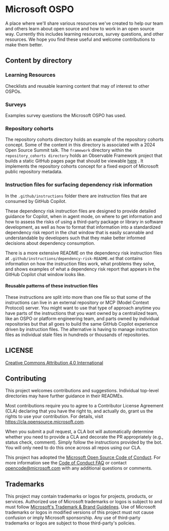 # Microsoft OSPO
A place where we'll share various resources we've created to help our team and others learn about open source and how to work in an open source way.  Currently this includes learning resources, survey questions, and other resources.  We hope you find these useful and welcome contributions to make them better.

## Content by directory

### Learning Resources

Checklists and reusable learning content that may of interest to other OSPOs.

### Surveys

Examples survey questions the Microsoft OSPO has used.

### Repository cohorts

The repository cohorts directory holds an example of the repository cohorts concept. 
Some of the content in this directory is associated with a 2024 Open Source Summit talk.
The `framework` directory within the `repository_cohorts directory` holds an Observable Framework project 
that builds a static GitHub pages page that should be viewable [here](https://microsoft.github.io/OSPO/repository_cohorts/framework/dist/)
. It implements the repository cohorts concept for a fixed export of Microsoft public repository metadata.

### Instruction files for surfacing dependency risk information

In the `.github/instructions` folder there are instruction files that are consumed by GitHub Copilot.

These dependency risk instruction files are designed to provide detailed guidance for Copilot, when in agent mode, on
where to get information and how to assess the risks of using a third-party package or library in software development,
as well as how to format that information into a standardized dependency risk report in the chat window that is
easily scannable and understandable by developers such that they make better informed decisions about dependency
consumption.

There is a more extensive README on the dependency risk instruction files at `.github/instructions/dependency-risk-README.md` that contains
information on how the instruction files work, what problems they solve, and shows examples of what a dependency risk report that appears
in the GitHub Copilot chat window looks like.

#### Reusable patterns of these instruction files

These instructions are split into more than one file so that some of the instructions can live in an external repository
or MCP (Model Context Protocol) server. You might want to use that type of approach anytime you have parts of the
instructions that you want owned by a centralized team, like an OSPO or platform engineering team, and parts owned by
individual repositories but that all goes to build the same GitHub Copilot experience driven by instruction files.
The alternative is having to manage instruction files as individual stale files in hundreds or thousands of repositories.

## LICENSE

[Creative Commons Attribution 4.0 International](LICENSE)

## Contributing

This project welcomes contributions and suggestions. Individual top-level directories may have further guidance in their READMEs.

Most contributions require you to agree to a
Contributor License Agreement (CLA) declaring that you have the right to, and actually do, grant us
the rights to use your contribution. For details, visit <https://cla.opensource.microsoft.com>.

When you submit a pull request, a CLA bot will automatically determine whether you need to provide
a CLA and decorate the PR appropriately (e.g., status check, comment). Simply follow the instructions
provided by the bot. You will only need to do this once across all repos using our CLA.

This project has adopted the [Microsoft Open Source Code of Conduct](https://opensource.microsoft.com/codeofconduct/).
For more information see the [Code of Conduct FAQ](https://opensource.microsoft.com/codeofconduct/faq/) or
contact [opencode@microsoft.com](mailto:opencode@microsoft.com) with any additional questions or comments.

## Trademarks

This project may contain trademarks or logos for projects, products, or services. Authorized use of Microsoft
trademarks or logos is subject to and must follow
[Microsoft's Trademark & Brand Guidelines](https://www.microsoft.com/en-us/legal/intellectualproperty/trademarks/usage/general).
Use of Microsoft trademarks or logos in modified versions of this project must not cause confusion or imply Microsoft sponsorship.
Any use of third-party trademarks or logos are subject to those third-party's policies.
